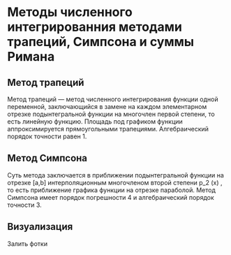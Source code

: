 # Методы численного интегрированния методами трапеций, Симпсона и суммы Римана
## Метод трапеций
Метод трапеций — метод численного интегрирования функции одной переменной, заключающийся в замене на каждом элементарном отрезке подынтегральной функции на многочлен первой степени, то есть линейную функцию. Площадь под графиком функции аппроксимируется прямоугольными трапециями. Алгебраический порядок точности равен 1.
## Метод Симпсона
Суть метода заключается в приближении подынтегральной функции на отрезке [a,b] интерполяционным многочленом второй степени p_2 (x) , то есть приближение графика функции на отрезке параболой. Метод Симпсона имеет порядок погрешности 4 и алгебраический порядок точности 3.

## Визуализация
Залить фотки

![]()
